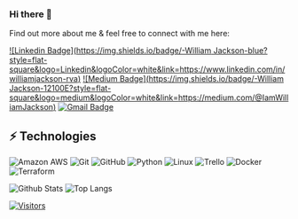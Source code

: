 <!-- LUIT GitHub Profile Template -->

<!-- Keep "Hi there" or replace it with a greeting of your own! -->

### Hi there 👋

<!-- My name is William Jackson, I am currently enrolled in Level Up In Tech and on course to be a DevOps Engineer. I am interested in learning more about AWS, Python, Docker and Terraform. -->

Find out more about me & feel free to connect with me here:

<!-- Replace the fields below with the information requested. Remember to remove the encapsulating <> characters. For spaces in names, use %20 (e.g. Broadus%20Palmer) -->

[![Linkedin Badge](https://img.shields.io/badge/-William Jackson-blue?style=flat-square&logo=Linkedin&logoColor=white&link=https://www.linkedin.com/in/williamjackson-rva)](www.linkedin.com/in/williamjackson-rva)
[![Medium Badge](https://img.shields.io/badge/-William Jackson-12100E?style=flat-square&logo=medium&logoColor=white&link=https://medium.com/@IamWilliamJackson)](https://medium.com/@IamWilliamJackson)
[![Gmail Badge](https://img.shields.io/badge/-william.jackson09@gmail.com-c14438?style=flat-square&logo=Gmail&logoColor=white&link=mailto:william.jackson09@gmail.com)](mailto:william.jackson09@gmail.com)

## ⚡ Technologies

<!-- Check out the Badges folder for more badges -->

![Amazon AWS](https://img.shields.io/badge/Amazon%20AWS-232F3E?style=flat-square&logo=amazon-aws)
![Git](https://img.shields.io/badge/-Git-black?style=flat-square&logo=git)
![GitHub](https://img.shields.io/badge/-GitHub-181717?style=flat-square&logo=github)
![Python](https://img.shields.io/badge/-Python-black?style=flat-square&logo=Python)
![Linux](https://img.shields.io/badge/Linux-FCC624?style=flat-square&logo=linux&logoColor=black)
![Trello](https://img.shields.io/badge/Trello-%23026AA7.svg?style=flat-square&logo=Trello&logoColor=white)
![Docker](https://img.shields.io/badge/docker-%230db7ed.svg?style=for-the-badge&logo=docker&logoColor=white)
![Terraform](https://img.shields.io/badge/terraform-%235835CC.svg?style=for-the-badge&logo=terraform&logoColor=white)

<!-- Replace the fields below with the information requested. Remember to remove the encapsulating <> characters. -->

![Github Stats](https://github-readme-stats.vercel.app/api?username=WillJackson2022&count_private=true&show_icons=true&include_all_commits=true)
![Top Langs](https://github-readme-stats.vercel.app/api/top-langs/?username=willjackson2022&hide=TeX&layout=compact)


[![Visitors](https://api.visitorbadge.io/api/visitors?path=willjackson2022%2FWillJackson2022&label=VISITORS&countColor=%23263759)](https://visitorbadge.io/status?path=WillJackson2022%2FwillJackson2022)
